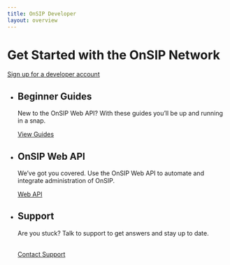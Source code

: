 ```yaml
---
title: OnSIP Developer
layout: overview
---
```


<div class="wrapper feature">
  <h1>Get Started with the OnSIP Network</h1>
  <a class="button-orange-large" href="https://signup.onsip.com/network">Sign up for a developer account</a>
</div>

<div class="full-width-divider">
  <ul class="wrapper highlights">
    <li>
      <h2>Beginner Guides</h2>
      <p>New to the OnSIP Web API? With these guides you’ll be up and running in a snap.</p>
      <a class="button-orange-small" href="/guides/">View Guides</a>
    </li>
    <li>
      <h2>OnSIP Web API</h2>
      <p>We’ve got you covered. Use the OnSIP Web API to automate and integrate administration of OnSIP.</p>
      <a class="button-orange-small" href="/WebAPI/">Web API</a>
    </li>
    <li>
      <h2>Support</h2>
      <p>Are you stuck? Talk to support to get answers and stay up to date.<br>&nbsp;</p>
      <a class="button-orange-small" href="https://groups.google.com/forum/#!forum/sip_js" target="_blank">Contact Support</a>
    </li>
  </ul>
</div>